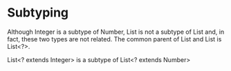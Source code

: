 # Subtyping

Although Integer is a subtype of Number, List<Integer> is not a subtype of List<Number> and, in fact, these two types are not related. The common parent of List<Number> and List<Integer> is List<?>.

List<? extends Integer> is a subtype of List<? extends Number>


